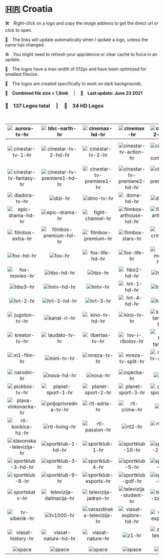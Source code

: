 🇭🇷 Croatia
===============

🛠 Right-click on a logo and copy the image address to get the direct url or click to open.

🔗 The links will update automatically when I update a logo, unless the name has changed.

♻️ You might need to refresh your app/device or clear cache to force in an update.

📐 The logos have a max-width of 512px and have been optimized for smallest filesize.

🖤 The logos are created specifically to work on dark backgrounds.

💾 __Combined file size = 1,6mb__  |  📅 __Last update: June 23 2021__  

### 🎨 __137 Logos total__  |  💎 __34 HD Logos__  

 

| ![aurora-tv-hr] | ![bbc-earth-hr] | ![cinemax-hd-hr] | ![cinemax-hr] | ![cinemax2-hd-hr] | ![cinemax2-hr] |
|:-:|:-:|:-:|:-:|:-:|:-:|
| ![cinestar-tv-1-hr] | ![cinestar-tv-2-hd-hr] | ![cinestar-tv-2-hr] | ![cinestar-tv-action-hr] | ![cinestar-tv-comedy-hr] | ![cinestar-tv-fantasy-hd-hr] |
| ![cinestar-tv-fantasy-hr] | ![cinestar-tv-premiere1-hd-hr] | ![cinestar-tv-premiere1-hr] | ![cinestar-tv-premiere2-hd-hr] | ![cinestar-tv-premiere2-hr] | ![cmc-tv-hr] |
| ![diadora-tv-hr] | ![dizi-hr] | ![dmc-tv-hr] | ![doma-hd-hr] | ![doma-hr] | ![dutv-hr] |
| ![epic-drama-hd-hr] | ![epic-drama-hr] | ![fight-channel-hr] | ![filmbox-arthouse-hd-hr] | ![filmbox-arthouse-hr] | ![filmbox-extra-hd-hr] |
| ![filmbox-extra-hr] | ![filmbox-premium-hd-hr] | ![filmbox-premium-hr] | ![filmbox-stars-hr] | ![fox-crime-hd-hr] | ![fox-crime-hr] |
| ![fox-hd-hr] | ![fox-hr] | ![fox-life-hd-hr] | ![fox-life-hr] | ![fox-movies-hd-hr] | ![fox-movies-hd-hz-hr] |
| ![fox-movies-hr] | ![hbo-hd-hr] | ![hbo-hr] | ![hbo2-hd-hr] | ![hbo2-hr] | ![hbo3-hd-hr] |
| ![hbo3-hr] | ![hntv-hd-hr] | ![hntv-hr] | ![hrt-1-hd-hr] | ![hrt-1-hr] | ![hrt-2-hd-hr] |
| ![hrt-2-hr] | ![hrt-3-hd-hr] | ![hrt-3-hr] | ![hrt-4-hd-hr] | ![hrt-4-hr] | ![hrt-int-hr] |
| ![jugoton-tv-hr] | ![kanal-ri-hr] | ![kino-tv-hd-hr] | ![kino-tv-hr] | ![klape-i-tambure-tv-hr] | ![klasiktv-hr] |
| ![kreator-tv-hr] | ![laudato-tv-hr] | ![libertas-tv-hr] | ![lov-i-ribolov-hr] | ![m1-film-family-hr] | ![m1-film-gold-hr] |
| ![m1-film-hr] | ![mini-tv-hr] | ![mreza-tv-hr] | ![mreza-tv-split-hr] | ![mreza-tv-zagreb-hr] | ![n1-hr] |
| ![narodni-hr] | ![nova-hd-hr] | ![nova-hr] | ![osjecka-hr] | ![otv-hr] | ![pickbox-tv-hd-hr] |
| ![pickbox-tv-hr] | ![planet-sport-1-hr] | ![planet-sport-2-hr] | ![planet-sport-3-hr] | ![planet-sport-4-hr] | ![planet-sport-5-hr] |
| ![plava-vinkovacka-hr] | ![poljoprivredna-tv-hr] | ![rtl-adria-hr] | ![rtl-crime-hr] | ![rtl-hr] | ![rtl-kockica-hr] |
| ![rtl-kockica-hz-hr] | ![rtl-living-hr] | ![rtl-passion-hr] | ![rtl2-hr] | ![rtl2-hz-hr] | ![sbtv-hr] |
| ![slavonska-televizija-hr] | ![sportklub-1-hd-hr] | ![sportklub-1-hr] | ![sportklub-10-hr] | ![sportklub-2-hd-hr] | ![sportklub-2-hr] |
| ![sportklub-3-hd-hr] | ![sportklub-3-hr] | ![sportklub-4-hr] | ![sportklub-5-hr] | ![sportklub-6-hr] | ![sportklub-7-hr] |
| ![sportklub-8-hr] | ![sportklub-9-hr] | ![sportklub-esports-hr] | ![sportklub-golf-hr] | ![sportklub-hd-hr] | ![sportklub-hr] |
| ![sportskatv-hr] | ![televizija-dalmacija-hr] | ![televizija-jadran-hr] | ![televizija-student-hr] | ![televizija-zapad-hr] | ![trend-tv-hr] |
| ![tv-sibenik-hr] | ![tv1000-hr] | ![varazdinska-televizija-hr] | ![viasat-explore-hd-hr] | ![viasat-explore-hr] | ![viasat-history-hd-hr] |
| ![viasat-history-hr] | ![viasat-nature-hd-hr] | ![viasat-nature-hr] | ![z1-hr] | ![zdrava-televizija-hr] |  |
| ![space] | ![space] | ![space] | ![space] | ![space] | ![space] |

[aurora-tv-hr]:https://raw.githubusercontent.com/Tapiosinn/tv-logos/master/countries/croatia/aurora-tv-hr.png
[bbc-earth-hr]:https://raw.githubusercontent.com/Tapiosinn/tv-logos/master/countries/croatia/bbc-earth-hr.png
[cinemax-hd-hr]:https://raw.githubusercontent.com/Tapiosinn/tv-logos/master/countries/croatia/hd/cinemax-hd-hr.png
[cinemax-hr]:https://raw.githubusercontent.com/Tapiosinn/tv-logos/master/countries/croatia/cinemax-hr.png
[cinemax2-hd-hr]:https://raw.githubusercontent.com/Tapiosinn/tv-logos/master/countries/croatia/hd/cinemax2-hd-hr.png
[cinemax2-hr]:https://raw.githubusercontent.com/Tapiosinn/tv-logos/master/countries/croatia/cinemax2-hr.png
[cinestar-tv-1-hr]:https://raw.githubusercontent.com/Tapiosinn/tv-logos/master/countries/croatia/cinestar-tv-1-hr.png
[cinestar-tv-2-hd-hr]:https://raw.githubusercontent.com/Tapiosinn/tv-logos/master/countries/croatia/hd/cinestar-tv-2-hd-hr.png
[cinestar-tv-2-hr]:https://raw.githubusercontent.com/Tapiosinn/tv-logos/master/countries/croatia/cinestar-tv-2-hr.png
[cinestar-tv-action-hr]:https://raw.githubusercontent.com/Tapiosinn/tv-logos/master/countries/croatia/cinestar-tv-action-hr.png
[cinestar-tv-comedy-hr]:https://raw.githubusercontent.com/Tapiosinn/tv-logos/master/countries/croatia/cinestar-tv-comedy-hr.png
[cinestar-tv-fantasy-hd-hr]:https://raw.githubusercontent.com/Tapiosinn/tv-logos/master/countries/croatia/hd/cinestar-tv-fantasy-hd-hr.png
[cinestar-tv-fantasy-hr]:https://raw.githubusercontent.com/Tapiosinn/tv-logos/master/countries/croatia/cinestar-tv-fantasy-hr.png
[cinestar-tv-premiere1-hd-hr]:https://raw.githubusercontent.com/Tapiosinn/tv-logos/master/countries/croatia/hd/cinestar-tv-premiere1-hd-hr.png
[cinestar-tv-premiere1-hr]:https://raw.githubusercontent.com/Tapiosinn/tv-logos/master/countries/croatia/cinestar-tv-premiere1-hr.png
[cinestar-tv-premiere2-hd-hr]:https://raw.githubusercontent.com/Tapiosinn/tv-logos/master/countries/croatia/hd/cinestar-tv-premiere2-hd-hr.png
[cinestar-tv-premiere2-hr]:https://raw.githubusercontent.com/Tapiosinn/tv-logos/master/countries/croatia/cinestar-tv-premiere2-hr.png
[cmc-tv-hr]:https://raw.githubusercontent.com/Tapiosinn/tv-logos/master/countries/croatia/cmc-tv-hr.png
[diadora-tv-hr]:https://raw.githubusercontent.com/Tapiosinn/tv-logos/master/countries/croatia/diadora-tv-hr.png
[dizi-hr]:https://raw.githubusercontent.com/Tapiosinn/tv-logos/master/countries/croatia/dizi-hr.png
[dmc-tv-hr]:https://raw.githubusercontent.com/Tapiosinn/tv-logos/master/countries/croatia/dmc-tv-hr.png
[doma-hd-hr]:https://raw.githubusercontent.com/Tapiosinn/tv-logos/master/countries/croatia/hd/doma-hd-hr.png
[doma-hr]:https://raw.githubusercontent.com/Tapiosinn/tv-logos/master/countries/croatia/doma-hr.png
[dutv-hr]:https://raw.githubusercontent.com/Tapiosinn/tv-logos/master/countries/croatia/dutv-hr.png
[epic-drama-hd-hr]:https://raw.githubusercontent.com/Tapiosinn/tv-logos/master/countries/croatia/hd/epic-drama-hd-hr.png
[epic-drama-hr]:https://raw.githubusercontent.com/Tapiosinn/tv-logos/master/countries/croatia/epic-drama-hr.png
[fight-channel-hr]:https://raw.githubusercontent.com/Tapiosinn/tv-logos/master/countries/croatia/fight-channel-hr.png
[filmbox-arthouse-hd-hr]:https://raw.githubusercontent.com/Tapiosinn/tv-logos/master/countries/croatia/hd/filmbox-arthouse-hd-hr.png
[filmbox-arthouse-hr]:https://raw.githubusercontent.com/Tapiosinn/tv-logos/master/countries/croatia/filmbox-arthouse-hr.png
[filmbox-extra-hd-hr]:https://raw.githubusercontent.com/Tapiosinn/tv-logos/master/countries/croatia/hd/filmbox-extra-hd-hr.png
[filmbox-extra-hr]:https://raw.githubusercontent.com/Tapiosinn/tv-logos/master/countries/croatia/filmbox-extra-hr.png
[filmbox-premium-hd-hr]:https://raw.githubusercontent.com/Tapiosinn/tv-logos/master/countries/croatia/hd/filmbox-premium-hd-hr.png
[filmbox-premium-hr]:https://raw.githubusercontent.com/Tapiosinn/tv-logos/master/countries/croatia/filmbox-premium-hr.png
[filmbox-stars-hr]:https://raw.githubusercontent.com/Tapiosinn/tv-logos/master/countries/croatia/filmbox-stars-hr.png
[fox-crime-hd-hr]:https://raw.githubusercontent.com/Tapiosinn/tv-logos/master/countries/croatia/hd/fox-crime-hd-hr.png
[fox-crime-hr]:https://raw.githubusercontent.com/Tapiosinn/tv-logos/master/countries/croatia/fox-crime-hr.png
[fox-hd-hr]:https://raw.githubusercontent.com/Tapiosinn/tv-logos/master/countries/croatia/hd/fox-hd-hr.png
[fox-hr]:https://raw.githubusercontent.com/Tapiosinn/tv-logos/master/countries/croatia/fox-hr.png
[fox-life-hd-hr]:https://raw.githubusercontent.com/Tapiosinn/tv-logos/master/countries/croatia/hd/fox-life-hd-hr.png
[fox-life-hr]:https://raw.githubusercontent.com/Tapiosinn/tv-logos/master/countries/croatia/fox-life-hr.png
[fox-movies-hd-hr]:https://raw.githubusercontent.com/Tapiosinn/tv-logos/master/countries/croatia/hd/fox-movies-hd-hr.png
[fox-movies-hd-hz-hr]:https://raw.githubusercontent.com/Tapiosinn/tv-logos/master/countries/croatia/hd/fox-movies-hd-hz-hr.png
[fox-movies-hr]:https://raw.githubusercontent.com/Tapiosinn/tv-logos/master/countries/croatia/fox-movies-hr.png
[hbo-hd-hr]:https://raw.githubusercontent.com/Tapiosinn/tv-logos/master/countries/croatia/hd/hbo-hd-hr.png
[hbo-hr]:https://raw.githubusercontent.com/Tapiosinn/tv-logos/master/countries/croatia/hbo-hr.png
[hbo2-hd-hr]:https://raw.githubusercontent.com/Tapiosinn/tv-logos/master/countries/croatia/hd/hbo2-hd-hr.png
[hbo2-hr]:https://raw.githubusercontent.com/Tapiosinn/tv-logos/master/countries/croatia/hbo2-hr.png
[hbo3-hd-hr]:https://raw.githubusercontent.com/Tapiosinn/tv-logos/master/countries/croatia/hd/hbo3-hd-hr.png
[hbo3-hr]:https://raw.githubusercontent.com/Tapiosinn/tv-logos/master/countries/croatia/hbo3-hr.png
[hntv-hd-hr]:https://raw.githubusercontent.com/Tapiosinn/tv-logos/master/countries/croatia/hd/hntv-hd-hr.png
[hntv-hr]:https://raw.githubusercontent.com/Tapiosinn/tv-logos/master/countries/croatia/hntv-hr.png
[hrt-1-hd-hr]:https://raw.githubusercontent.com/Tapiosinn/tv-logos/master/countries/croatia/hd/hrt-1-hd-hr.png
[hrt-1-hr]:https://raw.githubusercontent.com/Tapiosinn/tv-logos/master/countries/croatia/hrt-1-hr.png
[hrt-2-hd-hr]:https://raw.githubusercontent.com/Tapiosinn/tv-logos/master/countries/croatia/hd/hrt-2-hd-hr.png
[hrt-2-hr]:https://raw.githubusercontent.com/Tapiosinn/tv-logos/master/countries/croatia/hrt-2-hr.png
[hrt-3-hd-hr]:https://raw.githubusercontent.com/Tapiosinn/tv-logos/master/countries/croatia/hd/hrt-3-hd-hr.png
[hrt-3-hr]:https://raw.githubusercontent.com/Tapiosinn/tv-logos/master/countries/croatia/hrt-3-hr.png
[hrt-4-hd-hr]:https://raw.githubusercontent.com/Tapiosinn/tv-logos/master/countries/croatia/hd/hrt-4-hd-hr.png
[hrt-4-hr]:https://raw.githubusercontent.com/Tapiosinn/tv-logos/master/countries/croatia/hrt-4-hr.png
[hrt-int-hr]:https://raw.githubusercontent.com/Tapiosinn/tv-logos/master/countries/croatia/hrt-int-hr.png
[jugoton-tv-hr]:https://raw.githubusercontent.com/Tapiosinn/tv-logos/master/countries/croatia/jugoton-tv-hr.png
[kanal-ri-hr]:https://raw.githubusercontent.com/Tapiosinn/tv-logos/master/countries/croatia/kanal-ri-hr.png
[kino-tv-hd-hr]:https://raw.githubusercontent.com/Tapiosinn/tv-logos/master/countries/croatia/hd/kino-tv-hd-hr.png
[kino-tv-hr]:https://raw.githubusercontent.com/Tapiosinn/tv-logos/master/countries/croatia/kino-tv-hr.png
[klape-i-tambure-tv-hr]:https://raw.githubusercontent.com/Tapiosinn/tv-logos/master/countries/croatia/klape-i-tambure-tv-hr.png
[klasiktv-hr]:https://raw.githubusercontent.com/Tapiosinn/tv-logos/master/countries/croatia/klasiktv-hr.png
[kreator-tv-hr]:https://raw.githubusercontent.com/Tapiosinn/tv-logos/master/countries/croatia/kreator-tv-hr.png
[laudato-tv-hr]:https://raw.githubusercontent.com/Tapiosinn/tv-logos/master/countries/croatia/laudato-tv-hr.png
[libertas-tv-hr]:https://raw.githubusercontent.com/Tapiosinn/tv-logos/master/countries/croatia/libertas-tv-hr.png
[lov-i-ribolov-hr]:https://raw.githubusercontent.com/Tapiosinn/tv-logos/master/countries/croatia/lov-i-ribolov-hr.png
[m1-film-family-hr]:https://raw.githubusercontent.com/Tapiosinn/tv-logos/master/countries/croatia/m1-film-family-hr.png
[m1-film-gold-hr]:https://raw.githubusercontent.com/Tapiosinn/tv-logos/master/countries/croatia/m1-film-gold-hr.png
[m1-film-hr]:https://raw.githubusercontent.com/Tapiosinn/tv-logos/master/countries/croatia/m1-film-hr.png
[mini-tv-hr]:https://raw.githubusercontent.com/Tapiosinn/tv-logos/master/countries/croatia/mini-tv-hr.png
[mreza-tv-hr]:https://raw.githubusercontent.com/Tapiosinn/tv-logos/master/countries/croatia/mreza-tv-hr.png
[mreza-tv-split-hr]:https://raw.githubusercontent.com/Tapiosinn/tv-logos/master/countries/croatia/mreza-tv-split-hr.png
[mreza-tv-zagreb-hr]:https://raw.githubusercontent.com/Tapiosinn/tv-logos/master/countries/croatia/mreza-tv-zagreb-hr.png
[n1-hr]:https://raw.githubusercontent.com/Tapiosinn/tv-logos/master/countries/croatia/n1-hr.png
[narodni-hr]:https://raw.githubusercontent.com/Tapiosinn/tv-logos/master/countries/croatia/narodni-hr.png
[nova-hd-hr]:https://raw.githubusercontent.com/Tapiosinn/tv-logos/master/countries/croatia/hd/nova-hd-hr.png
[nova-hr]:https://raw.githubusercontent.com/Tapiosinn/tv-logos/master/countries/croatia/nova-hr.png
[osjecka-hr]:https://raw.githubusercontent.com/Tapiosinn/tv-logos/master/countries/croatia/osjecka-hr.png
[otv-hr]:https://raw.githubusercontent.com/Tapiosinn/tv-logos/master/countries/croatia/otv-hr.png
[pickbox-tv-hd-hr]:https://raw.githubusercontent.com/Tapiosinn/tv-logos/master/countries/croatia/hd/pickbox-tv-hd-hr.png
[pickbox-tv-hr]:https://raw.githubusercontent.com/Tapiosinn/tv-logos/master/countries/croatia/pickbox-tv-hr.png
[planet-sport-1-hr]:https://raw.githubusercontent.com/Tapiosinn/tv-logos/master/countries/croatia/planet-sport-1-hr.png
[planet-sport-2-hr]:https://raw.githubusercontent.com/Tapiosinn/tv-logos/master/countries/croatia/planet-sport-2-hr.png
[planet-sport-3-hr]:https://raw.githubusercontent.com/Tapiosinn/tv-logos/master/countries/croatia/planet-sport-3-hr.png
[planet-sport-4-hr]:https://raw.githubusercontent.com/Tapiosinn/tv-logos/master/countries/croatia/planet-sport-4-hr.png
[planet-sport-5-hr]:https://raw.githubusercontent.com/Tapiosinn/tv-logos/master/countries/croatia/planet-sport-5-hr.png
[plava-vinkovacka-hr]:https://raw.githubusercontent.com/Tapiosinn/tv-logos/master/countries/croatia/plava-vinkovacka-hr.png
[poljoprivredna-tv-hr]:https://raw.githubusercontent.com/Tapiosinn/tv-logos/master/countries/croatia/poljoprivredna-tv-hr.png
[rtl-adria-hr]:https://raw.githubusercontent.com/Tapiosinn/tv-logos/master/countries/croatia/rtl-adria-hr.png
[rtl-crime-hr]:https://raw.githubusercontent.com/Tapiosinn/tv-logos/master/countries/croatia/rtl-crime-hr.png
[rtl-hr]:https://raw.githubusercontent.com/Tapiosinn/tv-logos/master/countries/croatia/rtl-hr.png
[rtl-kockica-hr]:https://raw.githubusercontent.com/Tapiosinn/tv-logos/master/countries/croatia/rtl-kockica-hr.png
[rtl-kockica-hz-hr]:https://raw.githubusercontent.com/Tapiosinn/tv-logos/master/countries/croatia/rtl-kockica-hz-hr.png
[rtl-living-hr]:https://raw.githubusercontent.com/Tapiosinn/tv-logos/master/countries/croatia/rtl-living-hr.png
[rtl-passion-hr]:https://raw.githubusercontent.com/Tapiosinn/tv-logos/master/countries/croatia/rtl-passion-hr.png
[rtl2-hr]:https://raw.githubusercontent.com/Tapiosinn/tv-logos/master/countries/croatia/rtl2-hr.png
[rtl2-hz-hr]:https://raw.githubusercontent.com/Tapiosinn/tv-logos/master/countries/croatia/rtl2-hz-hr.png
[sbtv-hr]:https://raw.githubusercontent.com/Tapiosinn/tv-logos/master/countries/croatia/sbtv-hr.png
[slavonska-televizija-hr]:https://raw.githubusercontent.com/Tapiosinn/tv-logos/master/countries/croatia/slavonska-televizija-hr.png
[sportklub-1-hd-hr]:https://raw.githubusercontent.com/Tapiosinn/tv-logos/master/countries/croatia/hd/sportklub-1-hd-hr.png
[sportklub-1-hr]:https://raw.githubusercontent.com/Tapiosinn/tv-logos/master/countries/croatia/sportklub-1-hr.png
[sportklub-10-hr]:https://raw.githubusercontent.com/Tapiosinn/tv-logos/master/countries/croatia/sportklub-10-hr.png
[sportklub-2-hd-hr]:https://raw.githubusercontent.com/Tapiosinn/tv-logos/master/countries/croatia/hd/sportklub-2-hd-hr.png
[sportklub-2-hr]:https://raw.githubusercontent.com/Tapiosinn/tv-logos/master/countries/croatia/sportklub-2-hr.png
[sportklub-3-hd-hr]:https://raw.githubusercontent.com/Tapiosinn/tv-logos/master/countries/croatia/hd/sportklub-3-hd-hr.png
[sportklub-3-hr]:https://raw.githubusercontent.com/Tapiosinn/tv-logos/master/countries/croatia/sportklub-3-hr.png
[sportklub-4-hr]:https://raw.githubusercontent.com/Tapiosinn/tv-logos/master/countries/croatia/sportklub-4-hr.png
[sportklub-5-hr]:https://raw.githubusercontent.com/Tapiosinn/tv-logos/master/countries/croatia/sportklub-5-hr.png
[sportklub-6-hr]:https://raw.githubusercontent.com/Tapiosinn/tv-logos/master/countries/croatia/sportklub-6-hr.png
[sportklub-7-hr]:https://raw.githubusercontent.com/Tapiosinn/tv-logos/master/countries/croatia/sportklub-7-hr.png
[sportklub-8-hr]:https://raw.githubusercontent.com/Tapiosinn/tv-logos/master/countries/croatia/sportklub-8-hr.png
[sportklub-9-hr]:https://raw.githubusercontent.com/Tapiosinn/tv-logos/master/countries/croatia/sportklub-9-hr.png
[sportklub-esports-hr]:https://raw.githubusercontent.com/Tapiosinn/tv-logos/master/countries/croatia/sportklub-esports-hr.png
[sportklub-golf-hr]:https://raw.githubusercontent.com/Tapiosinn/tv-logos/master/countries/croatia/sportklub-golf-hr.png
[sportklub-hd-hr]:https://raw.githubusercontent.com/Tapiosinn/tv-logos/master/countries/croatia/hd/sportklub-hd-hr.png
[sportklub-hr]:https://raw.githubusercontent.com/Tapiosinn/tv-logos/master/countries/croatia/sportklub-hr.png
[sportskatv-hr]:https://raw.githubusercontent.com/Tapiosinn/tv-logos/master/countries/croatia/sportskatv-hr.png
[televizija-dalmacija-hr]:https://raw.githubusercontent.com/Tapiosinn/tv-logos/master/countries/croatia/televizija-dalmacija-hr.png
[televizija-jadran-hr]:https://raw.githubusercontent.com/Tapiosinn/tv-logos/master/countries/croatia/televizija-jadran-hr.png
[televizija-student-hr]:https://raw.githubusercontent.com/Tapiosinn/tv-logos/master/countries/croatia/televizija-student-hr.png
[televizija-zapad-hr]:https://raw.githubusercontent.com/Tapiosinn/tv-logos/master/countries/croatia/televizija-zapad-hr.png
[trend-tv-hr]:https://raw.githubusercontent.com/Tapiosinn/tv-logos/master/countries/croatia/trend-tv-hr.png
[tv-sibenik-hr]:https://raw.githubusercontent.com/Tapiosinn/tv-logos/master/countries/croatia/tv-sibenik-hr.png
[tv1000-hr]:https://raw.githubusercontent.com/Tapiosinn/tv-logos/master/countries/croatia/tv1000-hr.png
[varazdinska-televizija-hr]:https://raw.githubusercontent.com/Tapiosinn/tv-logos/master/countries/croatia/varazdinska-televizija-hr.png
[viasat-explore-hd-hr]:https://raw.githubusercontent.com/Tapiosinn/tv-logos/master/countries/croatia/hd/viasat-explore-hd-hr.png
[viasat-explore-hr]:https://raw.githubusercontent.com/Tapiosinn/tv-logos/master/countries/croatia/viasat-explore-hr.png
[viasat-history-hd-hr]:https://raw.githubusercontent.com/Tapiosinn/tv-logos/master/countries/croatia/hd/viasat-history-hd-hr.png
[viasat-history-hr]:https://raw.githubusercontent.com/Tapiosinn/tv-logos/master/countries/croatia/viasat-history-hr.png
[viasat-nature-hd-hr]:https://raw.githubusercontent.com/Tapiosinn/tv-logos/master/countries/croatia/hd/viasat-nature-hd-hr.png
[viasat-nature-hr]:https://raw.githubusercontent.com/Tapiosinn/tv-logos/master/countries/croatia/viasat-nature-hr.png
[z1-hr]:https://raw.githubusercontent.com/Tapiosinn/tv-logos/master/countries/croatia/z1-hr.png
[zdrava-televizija-hr]:https://raw.githubusercontent.com/Tapiosinn/tv-logos/master/countries/croatia/zdrava-televizija-hr.png

[space]:https://github.com/Tapiosinn/tv-logos/blob/master/misc/%CE%A9/space-1500.png
